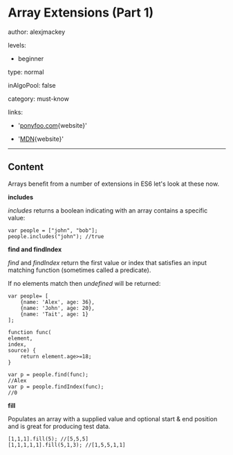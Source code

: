 # Array Extensions (Part 1)
author: alexjmackey

levels:

  - beginner

type: normal

inAlgoPool: false

category: must-know

links:

  - '[ponyfoo.com](https://ponyfoo.com/articles/es6-array-extensions-in-depth){website}'
  
  - '[MDN](https://developer.mozilla.org/en-US/docs/Web/JavaScript/Reference/Global_Objects/Array){website}'

---
## Content

Arrays benefit from a number of extensions in ES6 let's look at these now.

**includes**

*includes* returns a boolean indicating with an array contains a specific value:

```
var people = ["john", "bob"];
people.includes("john"); //true
```

**find and findIndex**

*find* and *findIndex* return the first value or index that satisfies an input matching function (sometimes called a predicate). 

If no elements match then *undefined* will be returned:

```
var people= [
    {name: 'Alex', age: 36},
    {name: 'John', age: 20},
    {name: 'Tait', age: 1}
];

function func(
element, 
index, 
source) { 
    return element.age>=18;
}

var p = people.find(func);
//Alex
var p = people.findIndex(func);
//0

```

**fill**

Populates an array with a supplied value and optional start & end position and is great for producing test data.

```
[1,1,1].fill(5); //[5,5,5]
[1,1,1,1,1].fill(5,1,3); //[1,5,5,1,1] 
```